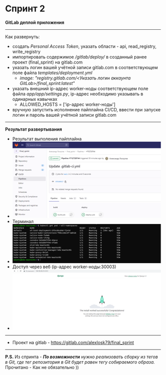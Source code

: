 # Спринт 2
**GitLab деплой приложения**
___
Как развернуть:
- создать _Personal Access Token_, указать области - api, read_registry, write_registry
- импортировать содержимое _/gitlab/deploy/_ в созданный ранее проект (final_sprint) на gitlab.com
- указать логин вашей учётной записи gitlab.com в соответствующем поле файла _templates/deployment.yml_
  - _image: "registry.gitlab.com/<Указать логин аккаунта GitLab>/final_sprint:latest"_
- указать внешний ip-адрес worker-ноды соответствующем поле файла _app/app/settings.py_, ip-адрес необходимо указывать в одинарных кавычках
  - ALLOWED_HOSTS = ['ip-адрес worker-ноды']
- вручную запустить исполнение пайплайна CI/CD, ввести при запуске логин и пароль вашей учётной записи gitlab.com
___
**Результат развертывания**
- Результат выполения пайплайна
- ![gitlab_pipeline](./images/gitlab_pipeline.PNG)
- Терминал
- ![k8s_app_deploy](./images/k8s_app_deploy.PNG)
- Доступ через веб (ip-адрес worker-ноды:30003)
- ![k8s_app_web](./images/k8s_app_web.PNG)
___
- Проект на gitlab - https://gitlab.com/alexlosk79/final_sprint
___
**P.S.** Из спринта - _**По возможности** нужно реализовать сборку из тегов в Git, где тег репозитория в Git будет равен тегу собираемого образа._
Прочитано - Как не обязательно ))
